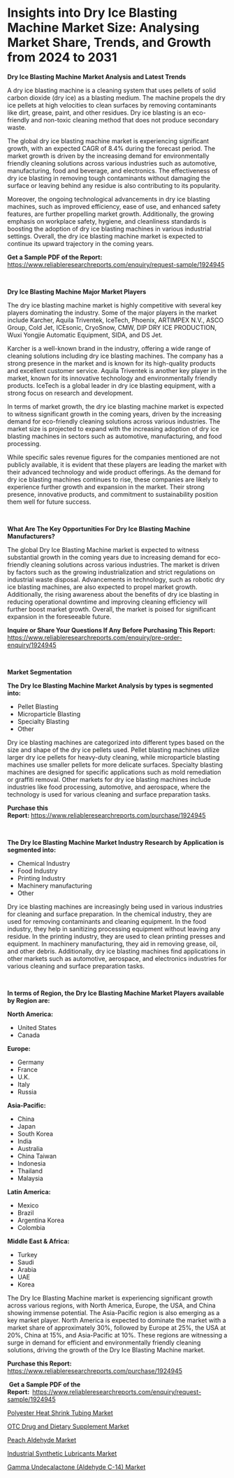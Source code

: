 <p><h1>Insights into Dry Ice Blasting Machine Market Size: Analysing Market Share, Trends, and Growth from 2024 to 2031</h1></p><p><strong>Dry Ice Blasting Machine Market Analysis and Latest Trends</strong></p>
<p><p>A dry ice blasting machine is a cleaning system that uses pellets of solid carbon dioxide (dry ice) as a blasting medium. The machine propels the dry ice pellets at high velocities to clean surfaces by removing contaminants like dirt, grease, paint, and other residues. Dry ice blasting is an eco-friendly and non-toxic cleaning method that does not produce secondary waste.</p><p>The global dry ice blasting machine market is experiencing significant growth, with an expected CAGR of 8.4% during the forecast period. The market growth is driven by the increasing demand for environmentally friendly cleaning solutions across various industries such as automotive, manufacturing, food and beverage, and electronics. The effectiveness of dry ice blasting in removing tough contaminants without damaging the surface or leaving behind any residue is also contributing to its popularity.</p><p>Moreover, the ongoing technological advancements in dry ice blasting machines, such as improved efficiency, ease of use, and enhanced safety features, are further propelling market growth. Additionally, the growing emphasis on workplace safety, hygiene, and cleanliness standards is boosting the adoption of dry ice blasting machines in various industrial settings. Overall, the dry ice blasting machine market is expected to continue its upward trajectory in the coming years.</p></p>
<p><strong>Get a Sample PDF of the Report:&nbsp;</strong> <a href="https://www.reliableresearchreports.com/enquiry/request-sample/1924945">https://www.reliableresearchreports.com/enquiry/request-sample/1924945</a></p>
<p>&nbsp;</p>
<p><strong>Dry Ice Blasting Machine Major Market Players</strong></p>
<p><p>The dry ice blasting machine market is highly competitive with several key players dominating the industry. Some of the major players in the market include Karcher, Aquila Triventek, IceTech, Phoenix, ARTIMPEX N.V., ASCO Group, Cold Jet, ICEsonic, CryoSnow, CMW, DIP DRY ICE PRODUCTION, Wuxi Yongjie Automatic Equipment, SIDA, and DS Jet.</p><p>Karcher is a well-known brand in the industry, offering a wide range of cleaning solutions including dry ice blasting machines. The company has a strong presence in the market and is known for its high-quality products and excellent customer service. Aquila Triventek is another key player in the market, known for its innovative technology and environmentally friendly products. IceTech is a global leader in dry ice blasting equipment, with a strong focus on research and development.</p><p>In terms of market growth, the dry ice blasting machine market is expected to witness significant growth in the coming years, driven by the increasing demand for eco-friendly cleaning solutions across various industries. The market size is projected to expand with the increasing adoption of dry ice blasting machines in sectors such as automotive, manufacturing, and food processing.</p><p>While specific sales revenue figures for the companies mentioned are not publicly available, it is evident that these players are leading the market with their advanced technology and wide product offerings. As the demand for dry ice blasting machines continues to rise, these companies are likely to experience further growth and expansion in the market. Their strong presence, innovative products, and commitment to sustainability position them well for future success.</p></p>
<p>&nbsp;</p>
<p><strong>What Are The Key Opportunities For Dry Ice Blasting Machine Manufacturers?</strong></p>
<p><p>The global Dry Ice Blasting Machine market is expected to witness substantial growth in the coming years due to increasing demand for eco-friendly cleaning solutions across various industries. The market is driven by factors such as the growing industrialization and strict regulations on industrial waste disposal. Advancements in technology, such as robotic dry ice blasting machines, are also expected to propel market growth. Additionally, the rising awareness about the benefits of dry ice blasting in reducing operational downtime and improving cleaning efficiency will further boost market growth. Overall, the market is poised for significant expansion in the foreseeable future.</p></p>
<p><strong>Inquire or Share Your Questions If Any Before Purchasing This Report:</strong> <a href="https://www.reliableresearchreports.com/enquiry/pre-order-enquiry/1924945">https://www.reliableresearchreports.com/enquiry/pre-order-enquiry/1924945</a></p>
<p>&nbsp;</p>
<p><strong>Market Segmentation</strong></p>
<p><strong>The Dry Ice Blasting Machine Market Analysis by types is segmented into:</strong></p>
<p><ul><li>Pellet Blasting</li><li>Microparticle Blasting</li><li>Specialty Blasting</li><li>Other</li></ul></p>
<p><p>Dry ice blasting machines are categorized into different types based on the size and shape of the dry ice pellets used. Pellet blasting machines utilize larger dry ice pellets for heavy-duty cleaning, while microparticle blasting machines use smaller pellets for more delicate surfaces. Specialty blasting machines are designed for specific applications such as mold remediation or graffiti removal. Other markets for dry ice blasting machines include industries like food processing, automotive, and aerospace, where the technology is used for various cleaning and surface preparation tasks.</p></p>
<p><strong>Purchase this Report:&nbsp;</strong><a href="https://www.reliableresearchreports.com/purchase/1924945">https://www.reliableresearchreports.com/purchase/1924945</a></p>
<p>&nbsp;</p>
<p><strong>The Dry Ice Blasting Machine Market Industry Research by Application is segmented into:</strong></p>
<p><ul><li>Chemical Industry</li><li>Food Industry</li><li>Printing Industry</li><li>Machinery manufacturing</li><li>Other</li></ul></p>
<p><p>Dry ice blasting machines are increasingly being used in various industries for cleaning and surface preparation. In the chemical industry, they are used for removing contaminants and cleaning equipment. In the food industry, they help in sanitizing processing equipment without leaving any residue. In the printing industry, they are used to clean printing presses and equipment. In machinery manufacturing, they aid in removing grease, oil, and other debris. Additionally, dry ice blasting machines find applications in other markets such as automotive, aerospace, and electronics industries for various cleaning and surface preparation tasks.</p></p>
<p>&nbsp;</p>
<p><strong>In terms of Region, the Dry Ice Blasting Machine Market Players available by Region are:</strong></p>
<p>
    <p> <strong> North America: </strong>
        <ul>
            <li>United States</li>
            <li>Canada</li>
        </ul>
        </p> 
    <p> <strong> Europe: </strong>
        <ul>
            <li>Germany</li>
            <li>France</li>
            <li>U.K.</li>
            <li>Italy</li>
            <li>Russia</li>
        </ul>
        </p> 
    <p> <strong> Asia-Pacific: </strong>
        <ul>
            <li>China</li>
            <li>Japan</li>
            <li>South Korea</li>
            <li>India</li>
            <li>Australia</li>
            <li>China Taiwan</li>
            <li>Indonesia</li>
            <li>Thailand</li>
            <li>Malaysia</li>
        </ul>
        </p> 
    <p> <strong> Latin America: </strong>
        <ul>
            <li>Mexico</li>
            <li>Brazil</li>
            <li>Argentina Korea</li>
            <li>Colombia</li>
        </ul>
        </p> 
    <p> <strong> Middle East & Africa: </strong>
        <ul>
            <li>Turkey</li>
            <li>Saudi</li>
            <li>Arabia</li>
            <li>UAE</li>
            <li>Korea</li>
        </ul>
    </p>
    </p>
<p><p>The Dry Ice Blasting Machine market is experiencing significant growth across various regions, with North America, Europe, the USA, and China showing immense potential. The Asia-Pacific region is also emerging as a key market player. North America is expected to dominate the market with a market share of approximately 30%, followed by Europe at 25%, the USA at 20%, China at 15%, and Asia-Pacific at 10%. These regions are witnessing a surge in demand for efficient and environmentally friendly cleaning solutions, driving the growth of the Dry Ice Blasting Machine market.</p></p>
<p><strong>Purchase this Report: </strong><a href="https://www.reliableresearchreports.com/purchase/1924945">https://www.reliableresearchreports.com/purchase/1924945</a></p>
<p>&nbsp;<strong>Get a Sample PDF of the Report:&nbsp;&nbsp;</strong><a href="https://www.reliableresearchreports.com/enquiry/request-sample/1924945">https://www.reliableresearchreports.com/enquiry/request-sample/1924945</a></p>
<p><strong></strong></p>
<p><p><a href="https://view.publitas.com/reportprime-1/polyester-heat-shrink-tubing-market-size-share-trends-analysis-report-by-material-by-type-by-end-user-by-region-and-segment-forecasts-2024-2031/">Polyester Heat Shrink Tubing Market</a></p><p><a href="https://woozy-pyroraptor-a1f.notion.site/OTC-Drug-and-Dietary-Supplement-Market-Dynamics-2024-2031-Also-about-Its-Market-Trends-Projections-f6f04b9abaa742518fa39346c37dd024">OTC Drug and Dietary Supplement Market</a></p><p><a href="https://bubble-tree-ea4.notion.site/Decoding-the-Peach-Aldehyde-Market-A-Deep-Dive-into-the-Latest-Market-Trends-Market-Segmentation--69c3e20b1d7344b78f83a013f260ff4d">Peach Aldehyde Market</a></p><p><a href="https://view.publitas.com/reportprime-1/industrial-synthetic-lubricants-market-with-the-goal-of-estimating-the-market-size-and-future-growth-potential-of-various-market-segments-based-on-component-applications-end-user-and-region/">Industrial Synthetic Lubricants Market</a></p><p><a href="https://glittery-fuchsia-86a.notion.site/Gamma-Undecalactone-Aldehyde-C-14-Market-Offers-Provide-Insightful-Data-for-the-Time-Period-from-2-0d54b0c0b0dd4887a18f2f2eb4fcf84f">Gamma Undecalactone (Aldehyde C-14) Market</a></p></p>